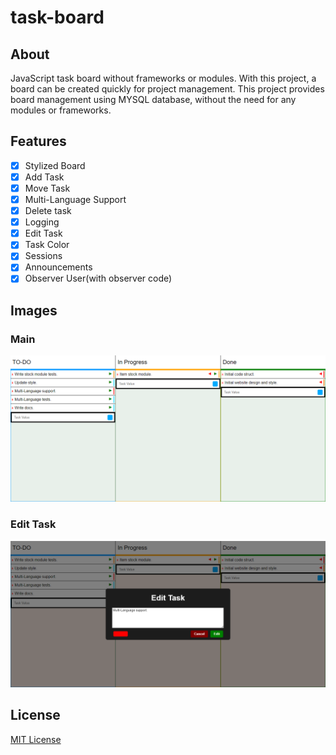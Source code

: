 # task-board
## About
JavaScript task board without frameworks or modules. With this project, a board can be created quickly for project management. This project provides board management using MYSQL database, without the need for any modules or frameworks.

## Features
- [X] Stylized Board
- [X] Add Task
- [X] Move Task
- [X] Multi-Language Support
- [X] Delete task
- [X] Logging
- [X] Edit Task
- [X] Task Color
- [X] Sessions
- [X] Announcements
- [X] Observer User(with observer code)

## Images
### Main
![main](images/screenshot1.png)
### Edit Task
![main](images/screenshot2.png)

## License
[MIT License](LICENSE)